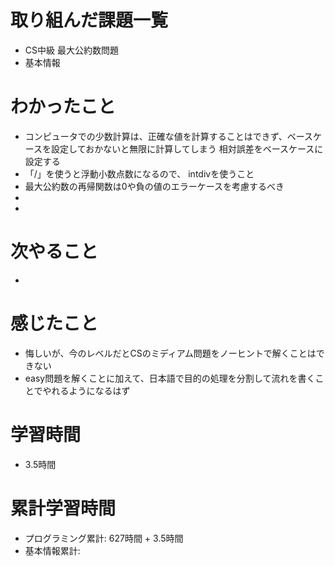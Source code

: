 # 取り組んだ課題一覧
- CS中級 最大公約数問題
- 基本情報

# わかったこと
- コンピュータでの少数計算は、正確な値を計算することはできず、ベースケースを設定しておかないと無限に計算してしまう 相対誤差をベースケースに設定する
- 「/」を使うと浮動小数点数になるので、 intdivを使うこと
- 最大公約数の再帰関数は0や負の値のエラーケースを考慮するべき
- 
- 

# 次やること
- 

# 感じたこと
- 悔しいが、今のレベルだとCSのミディアム問題をノーヒントで解くことはできない
- easy問題を解くことに加えて、日本語で目的の処理を分割して流れを書くことでやれるようになるはず

# 学習時間
- 3.5時間

# 累計学習時間
- プログラミング累計: 627時間 + 3.5時間
- 基本情報累計: 
